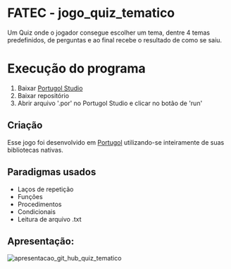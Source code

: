 # FATEC - jogo_quiz_tematico
Um Quiz onde o jogador consegue escolher um tema, dentre 4 temas predefinidos, de perguntas e ao final recebe o resultado de como se saiu.

# Execução do programa
 1. Baixar [Portugol Studio](http://lite.acad.univali.br/portugol/)
 2. Baixar repositório
 3. Abrir arquivo '.por' no Portugol Studio e clicar no botão de 'run'

## Criação
Esse jogo foi desenvolvido em [Portugol](http://lite.acad.univali.br/portugol/) utilizando-se inteiramente de suas bibliotecas nativas.
## Paradigmas usados
- Laços de repetição
- Funções
- Procedimentos
- Condicionais
- Leitura de arquivo .txt

## Apresentação:
![apresentacao_git_hub_quiz_tematico](https://user-images.githubusercontent.com/65511251/158285399-95952eb8-7b61-47f2-9b2a-cc120db0384a.gif)
